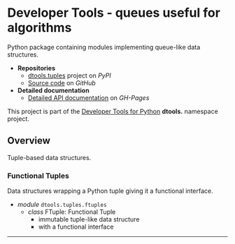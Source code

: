 # Developer Tools - queues useful for algorithms

Python package containing modules implementing queue-like data
structures.

- **Repositories**
  - [dtools.tuples][1] project on *PyPI*
  - [Source code][2] on *GitHub*
- **Detailed documentation**
  - [Detailed API documentation][3] on *GH-Pages*

This project is part of the
[Developer Tools for Python][4] **dtools.** namespace project.

## Overview

Tuple-based data structures.

### Functional Tuples

Data structures wrapping a Python tuple giving it a functional
interface.

- *module* `dtools.tuples.ftuples`
  - *class* FTuple: Functional Tuple
    - immutable tuple-like data structure
    - with a functional interface

______________________________________________________________________

[1]: https://pypi.org/project/dtools.tuples/
[2]: https://github.com/grscheller/dtools-tuples/
[3]: https://grscheller.github.io/dtools-docs/tuples/
[4]: https://github.com/grscheller/dtools-docs

